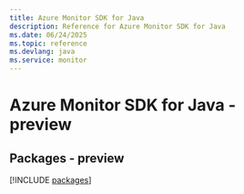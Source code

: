 ```yaml
---
title: Azure Monitor SDK for Java
description: Reference for Azure Monitor SDK for Java
ms.date: 06/24/2025
ms.topic: reference
ms.devlang: java
ms.service: monitor
---
```

# Azure Monitor SDK for Java - preview
## Packages - preview
[!INCLUDE [packages](monitor-index.md)]